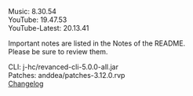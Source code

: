 Music: 8.30.54  
YouTube: 19.47.53  
YouTube-Latest: 20.13.41  

Important notes are listed in the Notes of the README.  
Please be sure to review them.
  
CLI: j-hc/revanced-cli-5.0.0-all.jar  
Patches: anddea/patches-3.12.0.rvp  
[Changelog](https://github.com/anddea/revanced-patches/releases/tag/v3.12.0)  

